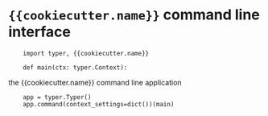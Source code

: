 # `{{cookiecutter.name}}` command line interface

        import typer, {{cookiecutter.name}}

        def main(ctx: typer.Context):

the {{cookiecutter.name}} command line application

        app = typer.Typer()        
        app.command(context_settings=dict())(main)
